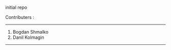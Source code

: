initial repo

Contributers :

--------------------
1. Bogdan Shmalko
2. Danil Kolmagin
--------------------
